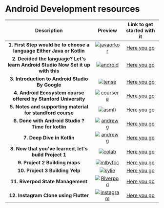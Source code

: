 
# Android Development resources

|Description | Preview   | Link to get started  with it  |
| :------------: | :------------: | :------------: |
|   **1. First Step would be to choose a language Either Java or Kotlin** | <center> [![javaorkor](https://img.youtube.com/vi/ZeZdHUf2k8o/mqdefault.jpg "javaorkot")](https://www.youtube.com/watch?v=ZeZdHUf2k8o&ab_channel=CodyEngel) </center>  | [Here you go](https://www.youtube.com/watch?v=ZeZdHUf2k8o&ab_channel=CodyEngel)
| **2. Decided the language? Let's learn Android Studio Now Set it up with this** | <center>  [![android](https://img.youtube.com/vi/4M0hNugPJV8/mqdefault.jpg "android")](https://www.youtube.com/watch?v=4M0hNugPJV8&ab_channel=RahulPandey "android") </center> | [Here you go](https://www.youtube.com/watch?v=4M0hNugPJV8&ab_channel=RahulPandey)
| **3. Introduction to Android Studio By Google**| <center> [![tense](https://img.youtube.com/vi/kMI2jy-WlGM/mqdefault.jpg "tense")](https://google-developer-training.github.io/android-developer-fundamentals-course-concepts-v2/unit-1-get-started/lesson-1-build-your-first-app/1-0-c-introduction-to-android/1-0-c-introduction-to-android.html) </center> | [Here you go](https://google-developer-training.github.io/android-developer-fundamentals-course-concepts-v2/unit-1-get-started/lesson-1-build-your-first-app/1-0-c-introduction-to-android/1-0-c-introduction-to-android.html)
| **4. Android Ecosystem course offered by Stanford University**| <center> [![coursera](https://img.youtube.com/vi/xZEaFcn5WrE/mqdefault.jpg "coursera")](https://www.youtube.com/playlist?list=PL7NYbSE8uaBDcLkbXsQADdvBnVbavonGn)</center> | [Here you go](https://www.youtube.com/playlist?list=PL7NYbSE8uaBDcLkbXsQADdvBnVbavonGn)
| **5. Notes and supporting material for standford course** | <center> [![asml](https://img.youtube.com/vi/xZEaFcn5WrE/mqdefault.jpg "asml")](https://piazza.com/class_profile/get_resource/ktlu0ly5db84bb/kubkxvhvj8g66m))</center> | [Here you go](https://piazza.com/class_profile/get_resource/ktlu0ly5db84bb/kubkxvhvj8g66m)
| **6. Done with Android Studio ? Time for kotlin**| <center> [![andrewg](https://img.youtube.com/vi/kMI2jy-WlGM/mqdefault.jpg "andrewg")](https://developer.android.com/courses/pathways/android-basics-kotlin-one)</center> | [Here you go](https://developer.android.com/courses/pathways/android-basics-kotlin-one)
| **7. Deep Dive in Kotlin**| <center> [![andrewg](https://i.ytimg.com/vi/EExSSotojVI/mqdefault.jpg "andrewg ")](https://www.youtube.com/watch?v=EExSSotojVI&ab_channel=freeCodeCamp.org)</center> | [Here you go](https://www.youtube.com/watch?v=EExSSotojVI&ab_channel=freeCodeCamp.org)
| **8. Now that you've learned, let's build Project 1**| <center> [![colab](https://i.ytimg.com/vi/KLuiX1oHBII/mqdefault.jpg "colab")](https://www.youtube.com/playlist?list=PL7NYbSE8uaBCMVBVg6cskGzdYguj3CUP-m/)</center> | [Here you go](https://www.youtube.com/playlist?list=PL7NYbSE8uaBCMVBVg6cskGzdYguj3CUP-)
| **9. Project 2 Building maps**| <center> [![mlbyfcc](https://i.ytimg.com/vi/rpCoo_09-dk/mqdefault.jpg "mlbyfcc")](https://www.youtube.com/playlist?list=PL7NYbSE8uaBCSkZum6Z88RvjiXrTBpjT2)</center> | [Here you go](https://www.youtube.com/playlist?list=PL7NYbSE8uaBCSkZum6Z88RvjiXrTBpjT2)
| **10. Project 3 Building Yelp**| <center> [![kylie](https://i.ytimg.com/vi/MeWKCZH7Kcs/mqdefault.jpg "kylie")](https://www.youtube.com/playlist?list=PL7NYbSE8uaBBPVU8RPRKuah_hUFQWCMLR)</center> | [Here you go](https://www.youtube.com/playlist?list=PL7NYbSE8uaBBPVU8RPRKuah_hUFQWCMLR)
| **11. Riverpod State Management**| <center> [![Riverpod](https://ik.imagekit.io/1cw2zpbjy/OSWH/Riverpod_Cover.png?ik-sdk-version=javascript-1.4.3&updatedAt=1677642048677 "Rivaan")](https://youtu.be/pwflXIA-6YQ)</center> | [Here you go](https://youtu.be/pwflXIA-6YQ)
| **12. Instagram Clone using Flutter**| <center> [![instagram](https://ik.imagekit.io/1cw2zpbjy/OSWH/Flutter-Insta_Clone_Cover.png?ik-sdk-version=javascript-1.4.3&updatedAt=1677642437017 "Rivaan")](https://youtu.be/BBccK1zTgxw)</center> | [Here you go](https://youtu.be/BBccK1zTgxw)